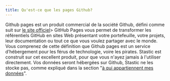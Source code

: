 ```yaml
---
title: Qu'est-ce que les pages Github?
---
```

Github pages est un produit commercial de la société Github, défini comme suit sur [le site officiel](https://pages.github.com/)> GitHub Pages vous permet de transformer les référentiels GitHub en sites Web présentant votre portefeuille, votre projets, leur documentation ou tout ce que vous voulez partager avec le monde. Vous comprenez de cette définition que Github pages est un service d’hébergement pour les férus de technologie, voire les pirates. Stastic est construit sur cet excellent produit, pour que vous n'ayez jamais à l'utiliser directement. Vos données seront hébergées sur Github, Stastic ne les stocke pas, comme expliqué dans la section "[à qui appartiennent mes données]()".
